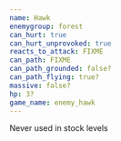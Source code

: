 ```yaml
---
name: Hawk
enemygroup: forest
can_hurt: true
can_hurt_unprovoked: true
reacts_to_attack: FIXME
can_path: FIXME
can_path_grounded: false?
can_path_flying: true?
massive: false?
hp: 3?
game_name: enemy_hawk
---
```


Never used in stock levels
